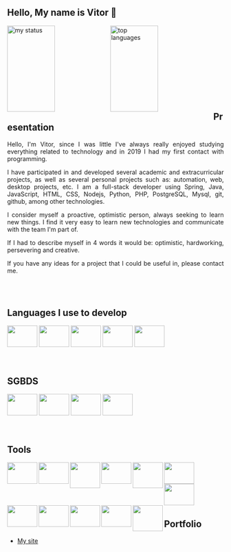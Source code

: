 ## Hello, My name is Vitor 👋

<div>
  <img alt="my status" align="left" width="47%" height="200" src="https://github-readme-stats.vercel.app/api?username=vitoremsb&show_icons=true&theme=radical"/>
  <img alt="top languages" align="left" width="47%" height="200" src="https://github-readme-stats.vercel.app/api/top-langs/?username=vitoremsb&layout=compact&theme=radical"/>
  <br/><br/><br/><br/><br/><br/><br/><br/><br/><br/>
</div>

## Presentation
<div>
  <p align="justify" width="100">
    Hello, I'm Vitor, since I was little I've always really enjoyed studying everything related to technology and in 2019 I had my first contact with programming.
  </p>
  <p align="justify">
    I have participated in and developed several academic and extracurricular projects, as well as several personal projects such as: automation, web, desktop projects, etc. I am a full-stack developer using Spring, Java, 
    JavaScript, HTML, CSS, Nodejs, Python, PHP, PostgreSQL, Mysql, git, github, among other technologies.
  </p>
  <p align="justify">
    I consider myself a proactive, optimistic person, always seeking to learn new things. I find it very easy to learn new technologies and communicate with the team I'm part of.
  </p>
  <p align="justify">
    If I had to describe myself in 4 words it would be: optimistic, hardworking, persevering and creative.
  </p>
  <p align="justify">
    If you have any ideas for a project that I could be useful in, please contact me.
  </p>
  <br/><br/>
</div>

## Languages ​​I use to develop
<div>
  <img src="https://cdn.jsdelivr.net/gh/devicons/devicon@latest/icons/java/java-original.svg" align="left center" width="70" height="50"/>
  <img src="https://cdn.jsdelivr.net/gh/devicons/devicon@latest/icons/python/python-original.svg" align="left center" width="70" height="50"/>
  <img src="https://cdn.jsdelivr.net/gh/devicons/devicon@latest/icons/php/php-original.svg" align="left center" width="70" height="50"/>
  <img src="https://cdn.jsdelivr.net/gh/devicons/devicon@latest/icons/javascript/javascript-original.svg" align="left center" width="70" height="50"/>
  <img src="https://cdn.jsdelivr.net/gh/devicons/devicon@latest/icons/c/c-original.svg" align="left center" width="70" height="50"/>
  <br/><br/><br/>
</div>

## SGBDS
<div>
  <img src="https://cdn.jsdelivr.net/gh/devicons/devicon@latest/icons/mysql/mysql-original.svg" align="left center" width="70" height="50"/>
  <img src="https://cdn.jsdelivr.net/gh/devicons/devicon@latest/icons/postgresql/postgresql-original.svg" align="left center" width="70" height="50"/>
  <img src="https://cdn.jsdelivr.net/gh/devicons/devicon@latest/icons/mongodb/mongodb-original.svg" align="left center" width="70" height="50"/>
  <img src="https://cdn.jsdelivr.net/gh/devicons/devicon@latest/icons/sqlite/sqlite-original.svg" align="left center" width="70" height="50"/>
   <br/><br/><br/>
</div>

## Tools
<div>
  <img src="https://cdn.jsdelivr.net/gh/devicons/devicon@latest/icons/vscode/vscode-original.svg" align="left" width="70" height="50"/>
  <img src="https://cdn.jsdelivr.net/gh/devicons/devicon@latest/icons/eclipse/eclipse-original.svg" align="left" width="70" height="50"/>
  <img src="https://cdn.jsdelivr.net/gh/devicons/devicon@latest/icons/docker/docker-original.svg" align="left" width="70" height="60"/>
  <img src="https://cdn.jsdelivr.net/gh/devicons/devicon@latest/icons/postman/postman-original.svg" align="left" width="70" height="50"/>
  <img src="https://cdn.jsdelivr.net/gh/devicons/devicon@latest/icons/nodejs/nodejs-original-wordmark.svg" align="left" width="70" height="60"/>
  <img src="https://cdn.jsdelivr.net/gh/devicons/devicon@latest/icons/figma/figma-original.svg" align="left" width="70" height="50"/>
  <img src="https://cdn.jsdelivr.net/gh/devicons/devicon@latest/icons/flutter/flutter-original.svg" align="left" width="70" height="50"/>
  <img src="https://cdn.jsdelivr.net/gh/devicons/devicon@latest/icons/git/git-original.svg" align="left" width="70" height="50"/>
  <img src="https://cdn.jsdelivr.net/gh/devicons/devicon@latest/icons/html5/html5-original.svg" align="left" width="70" height="50"/>
  <br/><br/><br/>
</div>
<div>
  <img src="https://cdn.jsdelivr.net/gh/devicons/devicon@latest/icons/css3/css3-original.svg" align="left" width="70" height="50"/>
  <img src="https://cdn.jsdelivr.net/gh/devicons/devicon@latest/icons/spring/spring-original.svg" align="left" width="70" height="50"/>
  <img src="https://cdn.jsdelivr.net/gh/devicons/devicon@latest/icons/bash/bash-original.svg"  align="left" width="70" height="60"/>
  <br/><br/><br/>
</div>

## Portfolio
<div>
  <ul>
    <li><a href="https://vitoremsb.github.io/meu-portifolio/">My site</a></li>
  </ul>
</div>

